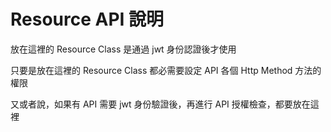 Resource API 說明
===

放在這裡的 Resource Class 是通過 jwt 身份認證後才使用

只要是放在這裡的 Resource Class 都必需要設定 API 各個 Http Method 方法的權限

又或者說，如果有 API 需要 jwt 身份驗證後，再進行 API 授權檢查，都要放在這裡